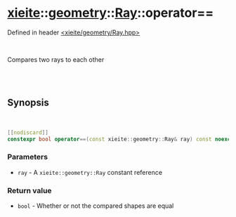 # [xieite](../../xieite.md)::[geometry](../../geometry.md)::[Ray](../Ray.md)::operator==
Defined in header [<xieite/geometry/Ray.hpp>](../../../include/xieite/geometry/Ray.hpp)

<br/>

Compares two rays to each other

<br/><br/>

## Synopsis

<br/>

```cpp
[[nodiscard]]
constexpr bool operator==(const xieite::geometry::Ray& ray) const noexcept;
```
### Parameters
- `ray` - A `xieite::geometry::Ray` constant reference
### Return value
- `bool` - Whether or not the compared shapes are equal
